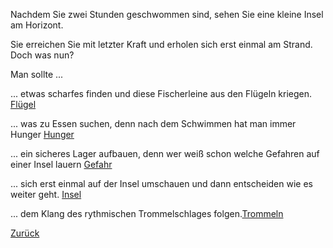Nachdem Sie zwei Stunden geschwommen sind, sehen Sie eine kleine Insel am Horizont.
 
Sie erreichen Sie mit letzter Kraft und erholen sich erst einmal am Strand. Doch was nun?

Man sollte ...

... etwas scharfes finden und diese Fischerleine aus den Flügeln kriegen.
[Flügel](fluegel_freischneiden/fluegel_freischneiden.md)

... was zu Essen suchen, denn nach dem Schwimmen hat man immer Hunger
[Hunger](hunger/hunger.md)

... ein sicheres Lager aufbauen, denn wer weiß schon welche Gefahren auf einer Insel lauern
[Gefahr](gefahr/gefahr.md)


... sich erst einmal auf der Insel umschauen und dann entscheiden wie es weiter geht.
[Insel](insel/insel.md)

... dem Klang des rythmischen Trommelschlages folgen.[Trommeln](trommeln/trommeln.md)

[Zurück](../ruderboot.md)
